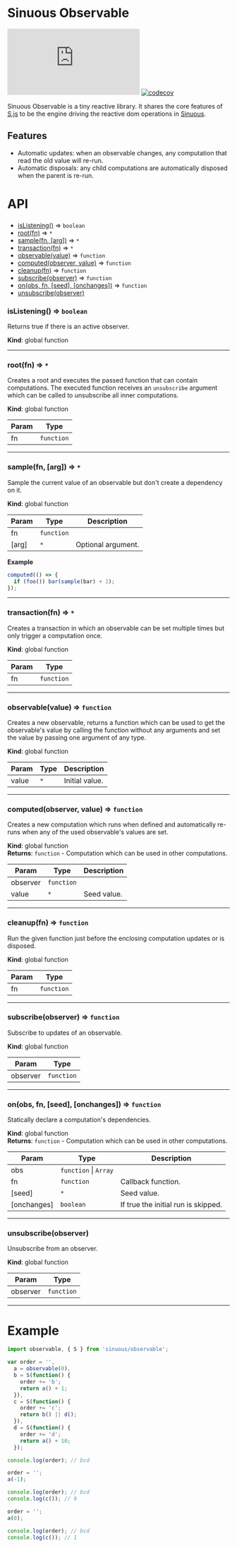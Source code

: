 # Sinuous Observable

![Badge size](https://img.badgesize.io/https://unpkg.com/sinuous/dist/observable.min.js?compression=gzip&label=gzip&style=flat-square)
[![codecov](https://img.shields.io/codecov/c/github/luwes/sinuous.svg?style=flat-square)](https://codecov.io/gh/luwes/sinuous)

Sinuous Observable is a tiny reactive library. It shares the core features of [S.js](https://github.com/adamhaile/S) to be the engine driving the reactive dom operations in [Sinuous](https://github.com/luwes/sinuous).

## Features

- Automatic updates: when an observable changes, any computation that read the old value will re-run.
- Automatic disposals: any child computations are automatically disposed when the parent is re-run.

# API

###

- [isListening()](#isListening) ⇒ <code>boolean</code>
- [root(fn)](#root) ⇒ <code>\*</code>
- [sample(fn, [arg])](#sample) ⇒ <code>\*</code>
- [transaction(fn)](#transaction) ⇒ <code>\*</code>
- [observable(value)](#observable) ⇒ <code>function</code>
- [computed(observer, value)](#computed) ⇒ <code>function</code>
- [cleanup(fn)](#cleanup) ⇒ <code>function</code>
- [subscribe(observer)](#subscribe) ⇒ <code>function</code>
- [on(obs, fn, [seed], [onchanges])](#on) ⇒ <code>function</code>
- [unsubscribe(observer)](#unsubscribe)

<a name="isListening"></a>

### isListening() ⇒ <code>boolean</code>

Returns true if there is an active observer.

**Kind**: global function

---

<a name="root"></a>

### root(fn) ⇒ <code>\*</code>

Creates a root and executes the passed function that can contain computations.
The executed function receives an `unsubscribe` argument which can be called to
unsubscribe all inner computations.

**Kind**: global function

| Param | Type                  |
| ----- | --------------------- |
| fn    | <code>function</code> |

---

<a name="sample"></a>

### sample(fn, [arg]) ⇒ <code>\*</code>

Sample the current value of an observable but don't create a dependency on it.

**Kind**: global function

| Param | Type                  | Description        |
| ----- | --------------------- | ------------------ |
| fn    | <code>function</code> |                    |
| [arg] | <code>\*</code>       | Optional argument. |

**Example**

```js
computed(() => {
  if (foo()) bar(sample(bar) + 1);
});
```

---

<a name="transaction"></a>

### transaction(fn) ⇒ <code>\*</code>

Creates a transaction in which an observable can be set multiple times
but only trigger a computation once.

**Kind**: global function

| Param | Type                  |
| ----- | --------------------- |
| fn    | <code>function</code> |

---

<a name="observable"></a>

### observable(value) ⇒ <code>function</code>

Creates a new observable, returns a function which can be used to get
the observable's value by calling the function without any arguments
and set the value by passing one argument of any type.

**Kind**: global function

| Param | Type            | Description    |
| ----- | --------------- | -------------- |
| value | <code>\*</code> | Initial value. |

---

<a name="computed"></a>

### computed(observer, value) ⇒ <code>function</code>

Creates a new computation which runs when defined and automatically re-runs
when any of the used observable's values are set.

**Kind**: global function  
**Returns**: <code>function</code> - Computation which can be used in other computations.

| Param    | Type                  | Description |
| -------- | --------------------- | ----------- |
| observer | <code>function</code> |             |
| value    | <code>\*</code>       | Seed value. |

---

<a name="cleanup"></a>

### cleanup(fn) ⇒ <code>function</code>

Run the given function just before the enclosing computation updates
or is disposed.

**Kind**: global function

| Param | Type                  |
| ----- | --------------------- |
| fn    | <code>function</code> |

---

<a name="subscribe"></a>

### subscribe(observer) ⇒ <code>function</code>

Subscribe to updates of an observable.

**Kind**: global function

| Param    | Type                  |
| -------- | --------------------- |
| observer | <code>function</code> |

---

<a name="on"></a>

### on(obs, fn, [seed], [onchanges]) ⇒ <code>function</code>

Statically declare a computation's dependencies.

**Kind**: global function  
**Returns**: <code>function</code> - Computation which can be used in other computations.

| Param       | Type                                        | Description                         |
| ----------- | ------------------------------------------- | ----------------------------------- |
| obs         | <code>function</code> \| <code>Array</code> |                                     |
| fn          | <code>function</code>                       | Callback function.                  |
| [seed]      | <code>\*</code>                             | Seed value.                         |
| [onchanges] | <code>boolean</code>                        | If true the initial run is skipped. |

---

<a name="unsubscribe"></a>

### unsubscribe(observer)

Unsubscribe from an observer.

**Kind**: global function

| Param    | Type                  |
| -------- | --------------------- |
| observer | <code>function</code> |

---

# Example

```js
import observable, { S } from 'sinuous/observable';

var order = '',
  a = observable(0),
  b = S(function() {
    order += 'b';
    return a() + 1;
  }),
  c = S(function() {
    order += 'c';
    return b() || d();
  }),
  d = S(function() {
    order += 'd';
    return a() + 10;
  });

console.log(order); // bcd

order = '';
a(-1);

console.log(order); // bcd
console.log(c()); // 9

order = '';
a(0);

console.log(order); // bcd
console.log(c()); // 1
```
